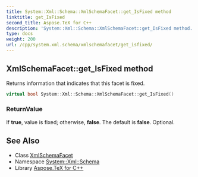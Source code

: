 ```yaml
---
title: System::Xml::Schema::XmlSchemaFacet::get_IsFixed method
linktitle: get_IsFixed
second_title: Aspose.TeX for C++
description: 'System::Xml::Schema::XmlSchemaFacet::get_IsFixed method. Returns information that indicates that this facet is fixed in C++.'
type: docs
weight: 200
url: /cpp/system.xml.schema/xmlschemafacet/get_isfixed/
---
```

## XmlSchemaFacet::get_IsFixed method


Returns information that indicates that this facet is fixed.

```cpp
virtual bool System::Xml::Schema::XmlSchemaFacet::get_IsFixed()
```


### ReturnValue

If **true**, value is fixed; otherwise, **false**. The default is **false**. Optional.

## See Also

* Class [XmlSchemaFacet](../)
* Namespace [System::Xml::Schema](../../)
* Library [Aspose.TeX for C++](../../../)
